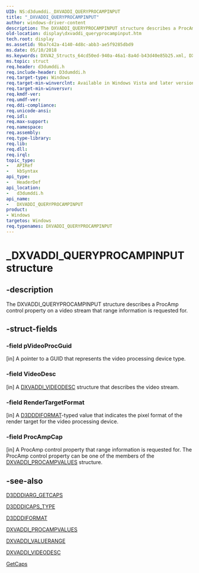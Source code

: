 ```yaml
---
UID: NS:d3dumddi._DXVADDI_QUERYPROCAMPINPUT
title: "_DXVADDI_QUERYPROCAMPINPUT"
author: windows-driver-content
description: The DXVADDI_QUERYPROCAMPINPUT structure describes a ProcAmp control property on a video stream that range information is requested for.
old-location: display\dxvaddi_queryprocampinput.htm
tech.root: display
ms.assetid: 9ba7c42a-4140-4d8c-abb3-ae5f9285dbd9
ms.date: 05/10/2018
ms.keywords: DXVA2_Structs_64cd50ed-940a-46a1-8a4d-b43d40e85b25.xml, DXVADDI_QUERYPROCAMPINPUT, DXVADDI_QUERYPROCAMPINPUT structure [Display Devices], _DXVADDI_QUERYPROCAMPINPUT, d3dumddi/DXVADDI_QUERYPROCAMPINPUT, display.dxvaddi_queryprocampinput
ms.topic: struct
req.header: d3dumddi.h
req.include-header: D3dumddi.h
req.target-type: Windows
req.target-min-winverclnt: Available in Windows Vista and later versions of the Windows operating systems.
req.target-min-winversvr: 
req.kmdf-ver: 
req.umdf-ver: 
req.ddi-compliance: 
req.unicode-ansi: 
req.idl: 
req.max-support: 
req.namespace: 
req.assembly: 
req.type-library: 
req.lib: 
req.dll: 
req.irql: 
topic_type:
-	APIRef
-	kbSyntax
api_type:
-	HeaderDef
api_location:
-	d3dumddi.h
api_name:
-	DXVADDI_QUERYPROCAMPINPUT
product:
- Windows
targetos: Windows
req.typenames: DXVADDI_QUERYPROCAMPINPUT
---
```


# _DXVADDI_QUERYPROCAMPINPUT structure


## -description


The DXVADDI_QUERYPROCAMPINPUT structure describes a ProcAmp control property on a video stream that range information is requested for.


## -struct-fields




### -field pVideoProcGuid

[in] A pointer to a GUID that represents the video processing device type. 


### -field VideoDesc

[in] A <a href="https://msdn.microsoft.com/library/windows/hardware/ff562944">DXVADDI_VIDEODESC</a> structure that describes the video stream. 


### -field RenderTargetFormat

[in] A <a href="https://msdn.microsoft.com/library/windows/hardware/ff544312">D3DDDIFORMAT</a>-typed value that indicates the pixel format of the render target for the video processing device.


### -field ProcAmpCap

[in] A ProcAmp control property that range information is requested for. The ProcAmp control property can be one of the members of the <a href="https://msdn.microsoft.com/library/windows/hardware/ff562917">DXVADDI_PROCAMPVALUES</a> structure. 


## -see-also




<a href="https://msdn.microsoft.com/library/windows/hardware/ff543148">D3DDDIARG_GETCAPS</a>



<a href="https://msdn.microsoft.com/library/windows/hardware/ff544132">D3DDDICAPS_TYPE</a>



<a href="https://msdn.microsoft.com/library/windows/hardware/ff544312">D3DDDIFORMAT</a>



<a href="https://msdn.microsoft.com/library/windows/hardware/ff562917">DXVADDI_PROCAMPVALUES</a>



<a href="https://msdn.microsoft.com/library/windows/hardware/ff562939">DXVADDI_VALUERANGE</a>



<a href="https://msdn.microsoft.com/library/windows/hardware/ff562944">DXVADDI_VIDEODESC</a>



<a href="https://msdn.microsoft.com/cf6c61ce-7b53-46d0-b3ff-ed5b2b964c65">GetCaps</a>
 

 


